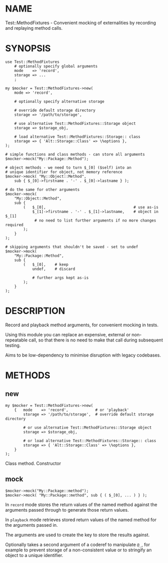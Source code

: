 # NAME

Test::MethodFixtures - Convenient mocking of externalities by recording and replaying method calls.

# SYNOPSIS

    use Test::MethodFixtures
        # optionally specify global arguments
        mode    => 'record',
        storage => ...
        ;

    my $mocker = Test::MethodFixtures->new(
        mode => 'record',

        # optionally specify alternative storage

        # override default storage directory
        storage => '/path/to/storage',

        # use alternative Test::MethodFixtures::Storage object
        storage => $storage_obj,

        # load alternative Test::MethodFixtures::Storage:: class
        storage => { 'Alt::Storage::Class' => \%options },
    );

    # simple functions and class methods - can store all arguments
    $mocker->mock("My::Package::Method");

    # object methods - we need to turn $_[0] ($self) into an
    # unique identifier for object, not memory reference
    $mocker->mock( "My::Object::Method",
        sub { $_[0]->firstname . '-' . $_[0]->lastname } );

    # do the same for other arguments
    $mocker->mock(
        "My::Object::Method",
        sub {
            (   $_[0],                                       # use as-is
                $_[1]->firstname . '-' . $_[1]->lastname,    # object in $_[1]
                 # no need to list further arguments if no more changes required
            );
        }
    );

    # skipping arguments that shouldn't be saved - set to undef
    $mocker->mock(
        "My::Package::Method",
        sub {
            (   $_[0],    # keep
                undef,    # discard

                # further args kept as-is
            );
        }
    );

# DESCRIPTION

Record and playback method arguments, for convenient mocking in tests.

Using this module you can replace an expensive, external or non-repeatable call,
so that there is no need to make that call during subsequent testing.

Aims to be low-dependency to minimise disruption with legacy codebases.

# METHODS

## new

    my $mocker = Test::MethodFixtures->new(
        {   mode    => 'record',            # or 'playback'
            storage => '/path/to/storage',  # override default storage directory

            # or use alternative Test::MethodFixtures::Storage object
            storage => $storage_obj,

            # or load alternative Test::MethodFixtures::Storage:: class
            storage => { 'Alt::Storage::Class' => \%options },
        }
    );

Class method. Constructor

## mock

    $mocker->mock("My::Package::method");
    $mocker->mock( "My::Package::method", sub { ( $_[0], ... ) } );

In `record` mode stores the return values of the named method against the
arguments passed through to generate those return values.

In `playback` mode retrieves stored return values of the named method for
the arguments passed in.

The arguments are used to create the key to store the results against.

Optionally takes a second argument of a coderef to manipulate `@_`, for
example to prevent storage of a non-consistent value or to stringify an
object to a unique identifier.
